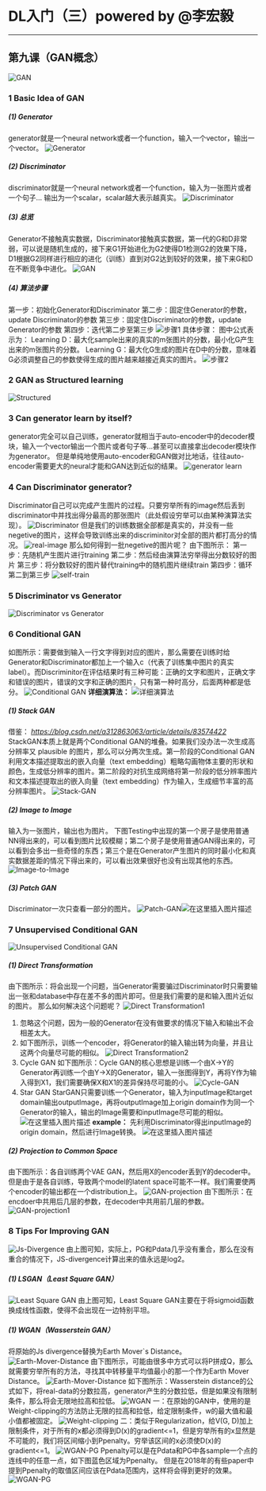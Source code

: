 
<script type="text/javascript" src="http://cdn.mathjax.org/mathjax/latest/MathJax.js?config=default"></script>
# DL入门（三）powered by @李宏毅

-----------------------------------

## 第九课（GAN概念）
![GAN](https://img-blog.csdnimg.cn/20190406212906709.png)
### 1 Basic Idea of GAN
##### (1) Generator
generator就是一个neural network或者一个function，输入一个vector，输出一个vector。
![Generator](https://img-blog.csdnimg.cn/2019040621314569.png)
##### (2) Discriminator
discriminator就是一个neural network或者一个function，输入为一张图片或者一个句子...
输出为一个scalar，scalar越大表示越真实。
![Discriminator](https://img-blog.csdnimg.cn/2019040621365838.png?x-oss-process=image/watermark,type_ZmFuZ3poZW5naGVpdGk,shadow_10,text_aHR0cHM6Ly9ibG9nLmNzZG4ubmV0L0FuZHlWaWt5,size_16,color_FFFFFF,t_70)
##### (3) 总览
Generator不接触真实数据，Discriminator接触真实数据，第一代的G和D非常弱，可以说是随机生成的，接下来G1开始进化为G2使得D1检测G2的效果下降，D1根据G2同样进行相应的进化（训练）直到对G2达到较好的效果，接下来G和D在不断竞争中进化。
![GAN](https://img-blog.csdnimg.cn/20190406215352857.png?x-oss-process=image/watermark,type_ZmFuZ3poZW5naGVpdGk,shadow_10,text_aHR0cHM6Ly9ibG9nLmNzZG4ubmV0L0FuZHlWaWt5,size_16,color_FFFFFF,t_70)
##### (4) 算法步骤
第一步：初始化Generator和Discriminator
第二步：固定住Generator的参数，update Discriminator的参数
第三步：固定住Discriminator的参数，update Generator的参数
第四步：迭代第二步至第三步
![步骤1](https://img-blog.csdnimg.cn/20190406220712407.png?x-oss-process=image/watermark,type_ZmFuZ3poZW5naGVpdGk,shadow_10,text_aHR0cHM6Ly9ibG9nLmNzZG4ubmV0L0FuZHlWaWt5,size_16,color_FFFFFF,t_70)
具体步骤：
图中公式表示为：
Learning D：最大化sample出来的真实的m张图片的分数，最小化G产生出来的m张图片的分数。
Learning G：最大化G生成的图片在D中的分数，意味着G必须调整自己的参数使得生成的图片越来越接近真实的图片。
![步骤2](https://img-blog.csdnimg.cn/20190406220725999.png?x-oss-process=image/watermark,type_ZmFuZ3poZW5naGVpdGk,shadow_10,text_aHR0cHM6Ly9ibG9nLmNzZG4ubmV0L0FuZHlWaWt5,size_16,color_FFFFFF,t_70)

### 2 GAN as Structured learning
![Structured](https://img-blog.csdnimg.cn/20190407094820848.png)
### 3 Can generator learn by itself?
generator完全可以自己训练，generator就相当于auto-encoder中的decoder模块，输入一个vector输出一个图片或者句子等...甚至可以直接拿出decoder模块作为generator。
但是单纯地使用auto-encoder和GAN做对比地话，往往auto-encoder需要更大的neural才能和GAN达到近似的结果。
![generator learn](https://img-blog.csdnimg.cn/20190407095521181.png)
### 4 Can Discriminator generator?
Discriminator自己可以完成产生图片的过程。只要穷举所有的image然后丢到discriminator中并找出得分最高的那张图片（此处假设穷举可以由某种演算法实现）。
![Discriminator](https://img-blog.csdnimg.cn/20190407101851302.png)
但是我们的训练数据全部都是真实的，并没有一些negetive的图片，这样会导致训练出来的discriminitor对全部的图片都打高分的情况。
![real-image](https://img-blog.csdnimg.cn/20190407102253454.png)
那么如何得到一批negetive的图片呢？
由下图所示：
第一步：先随机产生图片进行training
第二步：然后经由演算法穷举得出分数较好的图片
第三步：将分数较好的图片替代training中的随机图片继续train
第四步：循环第二到第三步
![self-train](https://img-blog.csdnimg.cn/20190407102532782.png?x-oss-process=image/watermark,type_ZmFuZ3poZW5naGVpdGk,shadow_10,text_aHR0cHM6Ly9ibG9nLmNzZG4ubmV0L0FuZHlWaWt5,size_16,color_FFFFFF,t_70)
### 5 Discriminator vs Generator
![Discriminator vs Generator](https://img-blog.csdnimg.cn/20190407103245820.png)

### 6 Conditional GAN
如图所示：需要做到输入一行文字得到对应的图片，那么需要在训练时给Generator和Discriminator都加上一个输入c（代表了训练集中图片的真实label）。而Discriminitor在评估结果时有三种可能：正确的文字和图片，正确文字和错误的图片，错误的文字和正确的图片，只有第一种时高分，后面两种都是低分。
![Conditional GAN](https://img-blog.csdnimg.cn/20190407105528989.png?x-oss-process=image/watermark,type_ZmFuZ3poZW5naGVpdGk,shadow_10,text_aHR0cHM6Ly9ibG9nLmNzZG4ubmV0L0FuZHlWaWt5,size_16,color_FFFFFF,t_70)
<strong>详细演算法：</strong>
![详细演算法](https://img-blog.csdnimg.cn/20190407113841469.png?x-oss-process=image/watermark,type_ZmFuZ3poZW5naGVpdGk,shadow_10,text_aHR0cHM6Ly9ibG9nLmNzZG4ubmV0L0FuZHlWaWt5,size_16,color_FFFFFF,t_70)
##### (1) Stack GAN
 借鉴： _https://blog.csdn.net/a312863063/article/details/83574422_
StackGAN本质上就是两个Conditional GAN的堆叠。如果我们没办法一次生成高分辨率又 plausible 的图片，那么可以分两次生成。第一阶段的Conditional GAN利用文本描述提取出的嵌入向量（text embedding）粗略勾画物体主要的形状和颜色，生成低分辨率的图片。第二阶段的对抗生成网络将第一阶段的低分辨率图片和文本描述提取出的嵌入向量（text embedding）作为输入，生成细节丰富的高分辨率图片。
![Stack-GAN](https://img-blog.csdnimg.cn/20190407143241601.jpeg?x-oss-process=image/watermark,type_ZmFuZ3poZW5naGVpdGk,shadow_10,text_aHR0cHM6Ly9ibG9nLmNzZG4ubmV0L0FuZHlWaWt5,size_16,color_FFFFFF,t_70)
##### (2) Image to Image
输入为一张图片，输出也为图片。
下图Testing中出现的第一个房子是使用普通NN得出来的，可以看到图片比较模糊；第二个房子是使用普通GAN得出来的，可以看到会多出一些奇怪的东西；第三个是在Generator产生图片的同时最小化和真实数据差距的情况下得出来的，可以看出效果很好也没有出现其他的东西。
![Image-to-Image](https://img-blog.csdnimg.cn/20190407141841883.png?x-oss-process=image/watermark,type_ZmFuZ3poZW5naGVpdGk,shadow_10,text_aHR0cHM6Ly9ibG9nLmNzZG4ubmV0L0FuZHlWaWt5,size_16,color_FFFFFF,t_70)
##### (3) Patch GAN
Discriminator一次只查看一部分的图片。
![Patch-GAN](https://img-blog.csdnimg.cn/20190407144101217.png)![在这里插入图片描述](https://img-blog.csdnimg.cn/20190407145313514.png)
### 7 Unsupervised Conditional GAN
![Unsupervised Conditional GAN](https://img-blog.csdnimg.cn/20190407145313514.png)
##### (1) Direct Transformation
由下图所示：将会出现一个问题，当Generator需要骗过Discriminator时只需要输出一张和database中存在差不多的图片即可。但是我们需要的是和输入图片近似的图片。
那么如何解决这个问题呢？
![Direct Transformation1](https://img-blog.csdnimg.cn/20190407145858686.png?x-oss-process=image/watermark,type_ZmFuZ3poZW5naGVpdGk,shadow_10,text_aHR0cHM6Ly9ibG9nLmNzZG4ubmV0L0FuZHlWaWt5,size_16,color_FFFFFF,t_70)
1. 忽略这个问题，因为一般的Generator在没有做要求的情况下输入和输出不会相差太大。
2. 如下图所示，训练一个encoder，将Generator的输入输出转为向量，并且让这两个向量尽可能的相似。
![Direct Transformation2](https://img-blog.csdnimg.cn/20190407145908434.png?x-oss-process=image/watermark,type_ZmFuZ3poZW5naGVpdGk,shadow_10,text_aHR0cHM6Ly9ibG9nLmNzZG4ubmV0L0FuZHlWaWt5,size_16,color_FFFFFF,t_70)
3. Cycle GAN
如下图所示：Cycle GAN的核心思想是训练一个由X->Y的Generator再训练一个由Y->X的Generator，输入一张图得到Y，再将Y作为输入得到X1，我们需要确保X和X1的差异保持尽可能的小。
![Cycle-GAN](https://img-blog.csdnimg.cn/2019040715260090.png)
4. Star GAN
StarGAN只需要训练一个Generator，输入为inputImage和target domain输出outputImage，再将outputImage加上origin domain作为同一个Generator的输入，输出的Image需要和inputImage尽可能的相似。
![在这里插入图片描述](https://img-blog.csdnimg.cn/20190407154544729.png?x-oss-process=image/watermark,type_ZmFuZ3poZW5naGVpdGk,shadow_10,text_aHR0cHM6Ly9ibG9nLmNzZG4ubmV0L0FuZHlWaWt5,size_16,color_FFFFFF,t_70)
<Strong>example：</strong>
先利用Discriminator得出inputImage的origin domain，然后进行Image转换。
![在这里插入图片描述](https://img-blog.csdnimg.cn/20190407154500679.png?x-oss-process=image/watermark,type_ZmFuZ3poZW5naGVpdGk,shadow_10,text_aHR0cHM6Ly9ibG9nLmNzZG4ubmV0L0FuZHlWaWt5,size_16,color_FFFFFF,t_70)
##### (2) Projection to Common Space
由下图所示：各自训练两个VAE GAN，然后用X的encoder丢到Y的decoder中。
但是由于是各自训练，导致两个model的latent space可能不一样。我们需要使两个encoder的输出都在一个distribution上。
![GAN-projection](https://img-blog.csdnimg.cn/20190407155019646.png)
由下图所示：在encdoer中共用后几层的参数，在decoder中共用前几层的参数。
![GAN-projection1](https://img-blog.csdnimg.cn/20190407155527178.png)
### 8 Tips For Improving GAN
![Js-Divergence](https://img-blog.csdnimg.cn/20190408130704700.png?x-oss-process=image/watermark,type_ZmFuZ3poZW5naGVpdGk,shadow_10,text_aHR0cHM6Ly9ibG9nLmNzZG4ubmV0L0FuZHlWaWt5,size_16,color_FFFFFF,t_70)
由上图可知，实际上，PG和Pdata几乎没有重合，那么在没有重合的情况下，JS-divergence计算出来的值永远是log2。
##### (1) LSGAN（Least Square GAN）
![Least Square GAN](https://img-blog.csdnimg.cn/20190408132958300.png)
由上图可知，Least Square GAN主要在于将sigmoid函数换成线性函数，使得不会出现在一边特别平坦。
##### (1) WGAN（Wasserstein GAN）
将原始的Js divergence替换为Earth Mover`s Distance。
![Earth-Mover-Distance](https://img-blog.csdnimg.cn/20190408133643569.png)
由下图所示，可能由很多中方式可以将P拼成Q，那么就需要穷举所有的方法，寻找其中转移量平均值最小的那一个作为Earth Mover Distance。
![Earth-Mover-Distance](https://img-blog.csdnimg.cn/20190408134808751.png?x-oss-process=image/watermark,type_ZmFuZ3poZW5naGVpdGk,shadow_10,text_aHR0cHM6Ly9ibG9nLmNzZG4ubmV0L0FuZHlWaWt5,size_16,color_FFFFFF,t_70)
如下图所示：Wasserstein distance的公式如下，将real-data的分数拉高，generator产生的分数拉低，但是如果没有限制条件，那么将会无限地拉高和拉低。
![WGAN](https://img-blog.csdnimg.cn/20190408140655826.png)
一：在原始的GAN中，使用的是Weight-clipping的方法防止无限的拉高和拉低，给定限制条件，w的最大值和最小值都被固定。
![Weight-clipping](https://img-blog.csdnimg.cn/20190408140934687.png)
二：类似于Regularization，给V(G, D)加上限制条件，对于所有的x都必须得到D(x)的gradient<=1，但是穷举所有的x显然是不可能的，我们将区间缩小到Ppenalty。穷举该区间的x必须使D(x)的gradient<=1。
![WGAN-PG](https://img-blog.csdnimg.cn/20190408141119428.png?x-oss-process=image/watermark,type_ZmFuZ3poZW5naGVpdGk,shadow_10,text_aHR0cHM6Ly9ibG9nLmNzZG4ubmV0L0FuZHlWaWt5,size_16,color_FFFFFF,t_70)
Ppenalty可以是在Pdata和PG中各sample一个点的连线中的任意一点，如下图蓝色区域为Ppenalty。
但是在2018年的有些paper中提到Ppenalty的取值区间应该在Pdata范围内，这样将会得到更好的效果。
![WGAN-PG](https://img-blog.csdnimg.cn/20190408141407865.png)

